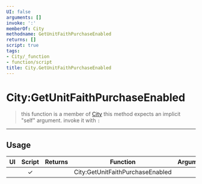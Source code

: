 ```yaml
---
UI: false
arguments: []
invoke: ':'
memberOf: City
methodname: GetUnitFaithPurchaseEnabled
returns: []
script: true
tags:
- City/_function
- function/script
title: City.GetUnitFaithPurchaseEnabled
---
```

# City:GetUnitFaithPurchaseEnabled
> this function is a member of [City](civ-6/lua/City.md)
> this method expects an implicit "self" argument. invoke it with `:`
-----
## Usage
|  UI | Script | Returns | Function | Arguments |
|:---:|:------:|-------:|:--------:|:---------|
| |✓||City:GetUnitFaithPurchaseEnabled||

